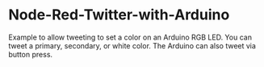# Node-Red-Twitter-with-Arduino
Example to allow tweeting to set a color on an Arduino RGB LED. You can tweet a primary, secondary, or white color. The Arduino can also tweet via button press.
